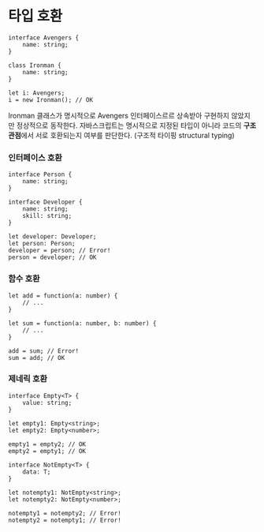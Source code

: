 # 타입 호환
```
interface Avengers {
    name: string;
}

class Ironman {
    name: string;
}

let i: Avengers;
i = new Ironman(); // OK
```
Ironman 클래스가 명시적으로 Avengers 인터페이스르르 상속받아 구현하지 않았지만 정상적으로 동작한다.  자바스크립트는 명시적으로 지정된 타입이 아니라 코드의 **구조 관점**에서 서로 호환되는지 여부를 판단한다. (구조적 타이핑 structural typing)

### 인터페이스 호환
```
interface Person {
    name: string;
}

interface Developer {
    name: string;
    skill: string;
}

let developer: Developer;
let person: Person;
developer = person; // Error!
person = developer; // OK
```
### 함수 호환
```
let add = function(a: number) {
    // ...
}

let sum = function(a: number, b: number) {
    // ...
}

add = sum; // Error!
sum = add; // OK
```
### 제네릭 호환
```
interface Empty<T> {
    value: string;
}

let empty1: Empty<string>;
let empty2: Empty<number>;

empty1 = empty2; // OK
empty2 = empty1; // OK
```
```
interface NotEmpty<T> {
    data: T;
}

let notempty1: NotEmpty<string>;
let notempty2: NotEmpty<number>;

notempty1 = notempty2; // Error!
notempty2 = notempty1; // Error!
```